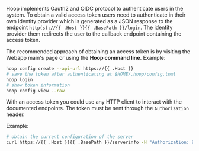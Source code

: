 Hoop implements Oauth2 and OIDC protocol to authenticate users in the system. To obtain a valid access token users need to authenticate in their own identity provider which is generated as a JSON response to the endpoint `http(s)://{{ .Host }}{{ .BasePath }}/login`. The identity provider them redirects the user to the callback endpoint containing the access token.

The recommended approach of obtaining an access token is by visiting the Webapp main's page or using the **Hoop command line**. Example:

```sh
hoop config create --api-url https://{{ .Host }}
# save the token after authenticating at $HOME/.hoop/config.toml
hoop login
# show token information
hoop config view --raw
```

With an access token you could use any HTTP client to interact with the documented endpoints.
The token must be sent through the `Authorization` header.

Example:

```sh
# obtain the current configuration of the server
curl https://{{ .Host }}{{ .BasePath }}/serverinfo -H "Authorization: Bearer $ACCESS_TOKEN"
```
